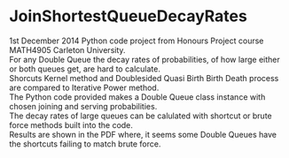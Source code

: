 # JoinShortestQueueDecayRates
1st December 2014 Python code project from Honours Project course MATH4905 Carleton University.                          
For any Double Queue the decay rates of probabilities, of how large either or both queues get, are hard to calculate.    
Shorcuts Kernel method and Doublesided Quasi Birth Birth Death process are compared to Iterative Power method.           
The Python code provided makes a Double Queue class instance with chosen joining and serving probabilities.              
The decay rates of large queues can be calulated with shortcut or brute force methods built into the code.               
Results are shown in the PDF where, it seems some Double Queues have the shortcuts failing to match brute force.
